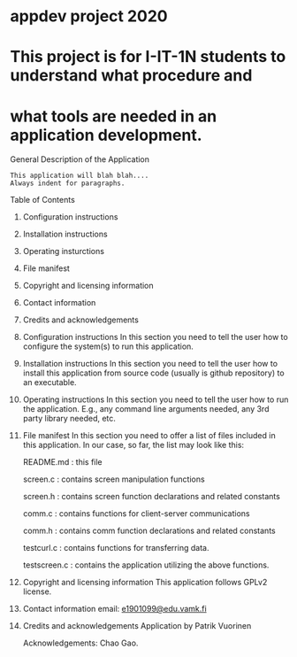 # appdev project 2020

# This project is for I-IT-1N students to understand what procedure and 
# what tools are needed in an application development.

General Description of the Application

	This application will blah blah....
	Always indent for paragraphs.

Table of Contents
1. Configuration instructions
2. Installation instructions
3. Operating insturctions
4. File manifest
5. Copyright and licensing information
6. Contact information
7. Credits and acknowledgements

1. Configuration instructions
	In this section you need to tell the user how to configure the system(s)
	to run this application.

2. Installation instructions
	In this section you need to tell the user how to install this application
	from source code (usually is github repository) to an executable.

3. Operating instructions
	In this section you need to tell the user how to run the application. E.g.,
	any command line arguments needed, any 3rd party library needed, etc.

4. File manifest
	In this section you need to offer a list of files included in this application.
	In our case, so far, the list may look like this:

	README.md : 		this file

	screen.c : 			contains screen manipulation functions

	screen.h : 			contains screen function declarations and related constants

	comm.c : 			contains functions for client-server communications

	comm.h : 			contains comm function declarations and related constants

	testcurl.c : 		contains functions for transferring data.

	testscreen.c : 		contains the application utilizing the above functions.

5. Copyright and licensing information
	This application follows GPLv2 license.

6. Contact information
	email: e1901099@edu.vamk.fi

7. Credits and acknowledgements
	Application by Patrik Vuorinen
	
	Acknowledgements: Chao Gao.

